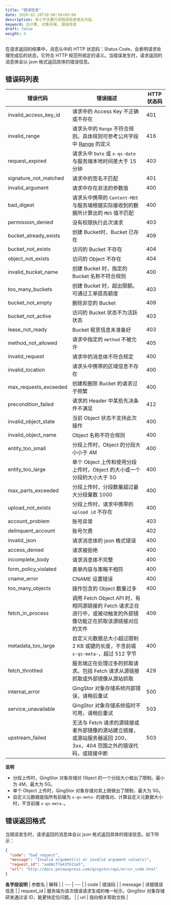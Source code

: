 ```yaml
---
title: "错误信息"
date: 2020-02-28T10:08:56+09:00
description: 本小节主要介绍错误信息相关内容。
keyword: 云计算, 对象存储, 错误信息
draft: false
weight: 4
---
```



在请求返回的结果中，消息头中的 HTTP 状态码：Status Code，会表明请求处理完成后的状态，它符合 HTTP 规范所规定的语义。当错误发生时，请求返回的消息体会以 json 格式返回具体的错误信息。

## 错误码列表

| 错误代码 | 错误描述 | HTTP 状态码 |
| --- | --- | --- |
| invalid_access_key_id | 请求中的 Access Key 不正确或不存在 |401 |
| invalid_range |  请求头中的 `Range` 不符合规则。具体规则可参考公共字段中 [Range](../common_header/#range) 的定义 |416 |
| request_expired |  请求头中 `Date` 或 `x-qs-date` 与服务端本地时间差大于 15 分钟|403 |
| signature_not_matched | 请求中的签名不匹配 | 401 |
| invalid_argument | 请求中存在非法的参数值 | 400 |
| bad_digest | 请求头中携带的 `Content-MD5` 与服务端根据实际接收到的数据所计算出的 `MD5` 值不匹配 | 400 |
| permission_denied | 没有权限执行此次请求 | 403 |
| bucket_already_exists | 创建 Bucket时，Bucket 已存在| 409 |
| bucket_not_exists | 访问的 Bucket 不存在 | 404 |
| object_not_exists | 访问的 Object 不存在 | 404 |
| invalid_bucket_name | 创建 Bucket 时，指定的 Bucket 名称不符合规则 | 400 |
| too_many_buckets | 创建 Bucket 时，超出限额。可通过工单提高额度 | 403 |
| bucket_not_empty | 删除非空的 Bucket  | 409 |
| bucket_not_active | 访问的 Bucket 状态不为活跃状态 | 403 |
| lease_not_ready |  Bucket 租赁信息未准备好 | 403 |
| method_not_allowed | 请求中指定的 `method` 不被允许 | 405 |
| invalid_request | 请求中的消息体不符合规定 | 400 |
| invalid_location | 请求头中携带的区域信息不存在 | 400 |
| max_requests_exceeded | 创建和删除 Bucket 的请求过于频繁 | 400 |
| precondition_failed | 请求的 Header 中某些先决条件不满足 | 412 |
| invalid_object_state | 当前 Object 状态不支持此次操作 | 400 |
| invalid_object_name | Object 名称不符合规则 | 400 |
| entity_too_small | 分段上传时，Object 的分段大小小于 4M | 400 |
| entity_too_large | 单个 Object 上传和使用分段上传时，Object 的大小或一个分段的大小大于 5G | 400 |
| max_parts_exceeded | 分段上传时，分段数量超过最大分段量数 1000 | 400 |
| upload_not_exists | 分段上传时，请求中携带的 `upload id` 不存在 | 400 |
| account_problem | 账号异常| 403 |
| delinquent_account | 账号欠费 | 402 |
| invalid_json | 请求消息体的 json 格式错误 | 400 |
| access_denied | 请求被拒绝 | 400 |
| incomplete_body | 请求消息体不完整 | 400 |
| form_policy_violated | 表单内容与策略不相符 | 400 |
| cname_error | CNAME 设置错误 | 400 |
| too_many_objects | 操作包含的 Object 数量过多 | 400 |
| fetch_in_process |调用 Fetch Object API 时，有相同源链接的 Fetch 请求正在进行中，或被动触发的外部镜像功能正在抓取该源链接对应的文件 | 409 |
| metadata_too_large | 自定义元数据总大小超过限制 2 KB 或键的长度，不含前缀 `x-qs-meta-`，超过 512 字节| 400 |
| fetch_throttled | 服务端正在处理过多的抓取请求。包括 Fetch 请求从源链接抓取或外部镜像从源站抓取 | 429 |
| internal_error | QingStor 对象存储系统内部错误，请稍后重试 | 500 |
| service_unavailable | QingStor 对象存储系统临时不可用，请稍后重试 | 503 |
| upstream_failed | 无法与 Fetch 请求的源链接或者外部镜像的源站建立链接，或源站服务器返回 200，3xx，404 范围之外的错误代码，或链接中断| 503 |

**说明**
- 分段上传时，QingStor 对象存储对 Object 的一个分段大小做出了限制。最小为 4M，最大为 5G。
- 单个 Object 上传时，QingStor 对象存储对其上限做出了限制，最大为 5G。
- 自定义元数据是指所有前缀为 `x-qs-meta-` 的键值对。计算自定义元数据大小时，不含前缀 `x-qs-meta-`。


## 错误返回格式

当错误发生时，请求返回的消息体会以 json 格式返回具体的错误信息。如下所示：

```json
{
  "code": "bad_request",
  "message": "Invalid argument(s) or invalid argument value(s)",
  "request_id": "aa08cf7a43f611e5",
  "url": "http://docs.petaexpress.com/qingstor/api/error_code.html"
}
```

**各字段说明**
| 参数名 | 解释 |
| --- | --- |
| code | 错误码 |
| message | 详细错误信息 |
| request_id | 服务端为该次错误请求生成的唯一标示。QingStor 对象存储研发通过该 ID，能更快定位问题。 |
| url | 指向相关帮助文档 |


